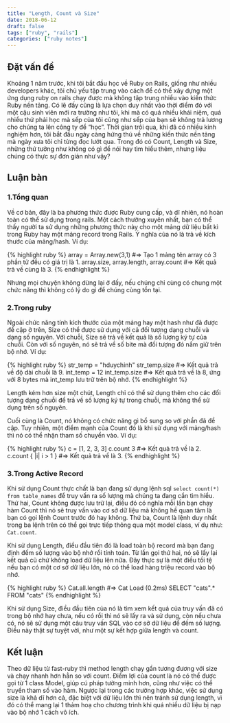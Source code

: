 ```yaml
---
title: "Length, Count và Size"
date: 2018-06-12
draft: false
tags: ["ruby", "rails"]
categories: ["ruby notes"]
---
```


## Đặt vấn đề

Khoảng 1 năm trước, khi tôi bắt đầu học về Ruby on Rails, giống như nhiều developers khác, tôi chủ yếu tập trung vào cách để có thể xây dựng một ứng dụng ruby on rails chạy được mà không tập trung nhiều vào kiến thức Ruby nền tảng. Có lẽ đấy cũng là lựa chọn duy nhất vào thời điểm đó với một cậu sinh viên mới ra trường như tôi, khi mà có quá nhiều khái niệm, quá nhiều thứ phải học mà sếp của tôi cũng như sếp của bạn sẽ không trả lương cho chúng ta lên công ty để “học”. 
Thời gian trôi qua, khi đã có nhiều kinh nghiệm hơn, tôi bắt đầu ngày càng hứng thú về những kiến thức nền tảng mà ngày xưa tôi chỉ từng đọc lướt qua. Trong đó có Count, Length và Size, những thứ tưởng như không có gì để nói hay tìm hiểu thêm, nhưng liệu chúng có thực sự đơn giản như vậy?

## Luận bàn

### 1.Tổng quan

Về cơ bản, đây là ba phương thức được Ruby cung cấp, và dĩ nhiên, nó hoàn toàn có thể sử dụng trong rails. Một cách thường xuyên nhất, bạn có thể thấy người ta sử dụng những phương thức này cho một mảng dữ liệu bất kì trong Ruby hay một mảng record trong Rails. Ý nghĩa của nó là trả về kích thước của mảng/hash. Ví dụ:

{% highlight ruby %}
array = Array.new(3,1)
#=> Tạo 1 mảng tên array có 3 phần tử đều có giá trị là 1.
array.size, array.length, array.count
#=> Kết quả trả về cùng là 3.
{% endhighlight %}

Nhưng mọi chuyện không dừng lại ở đấy, nếu chúng chỉ cùng có chung một chức năng thì không có lý do gì để chúng cùng tồn tại.

### 2.Trong ruby

Ngoài chức năng tính kích thước của một mảng hay một hash như đã được đề cập ở trên, Size có thể được sử dụng với cả đối tượng dạng chuỗi và dạng số nguyên.
Với chuỗi, Size sẽ trả về kết quả là số lượng ký tự của chuỗi. Còn với số nguyên, nó sẽ trả về số bite mà đối tượng đó nắm giữ trên bộ nhớ. Ví dụ:

{% highlight ruby %}
str_temp = "hduychinh"
str_temp.size
#=> Kết quả trả về độ dài chuỗi là 9.
int_temp = 12
int_temp.size
#=> Kết quả trả về là 8, ứng với 8 bytes mà int_temp lưu trữ trên bộ nhớ.
{% endhighlight %}

Length kém hơn size một chút, Length chỉ có thể sử dụng thêm cho các đối tượng dạng chuỗi để trả về số lượng ký tự trong chuỗi, mà không thể sử dụng trên số nguyên.

Cuối cùng là Count, nó không có chức năng gì bổ sung so với phần đã đề cập. Tuy nhiên, một điểm mạnh của Count đó là khi sử dụng với mảng/hash thì nó có thể nhận tham số chuyển vào. Ví dụ:

{% highlight ruby %}
c = [1, 2, 3, 3]
c.count 3
#=> Kết quả trả về là 2.
c.count { |i| i > 1 }
#=> Kết quả trả về là 3.
{% endhighlight %}

### 3.Trong Active Record

Khi sử dụng Count thực chất là bạn đang sử dụng lệnh sql `select count(*) from table_names` để truy vấn ra số lượng mà chúng ta đang cần tìm hiểu. Thứ hai, Count không được lưu trữ lại, điều đó có nghĩa mỗi lần bạn chạy hàm Count thì nó sẽ truy vấn vào cơ sở dữ liệu mà không hề quan tâm là bạn có gọi lệnh Count trước đó hay không. Thứ ba, Count là lệnh duy nhất trong ba lệnh trên có thể gọi trực tiếp thông qua một model class, ví dụ như: `Cat.count`.

Khi sử dụng Length, điều đầu tiên đó là load toàn bộ record mà bạn đang định đếm số lượng vào bộ nhớ rồi tính toán. Từ lần gọi thứ hai, nó sẽ lấy lại kết quả cũ chứ không load dữ liệu lên nữa. Đây thực sự là một điều tồi tệ nếu bạn có một cơ sở dữ liệu lớn, nó có thể load hàng triệu record vào bộ nhớ.

{% highlight ruby %}
Cat.all.length
#=> Cat Load (0.2ms)  SELECT "cats".* FROM "cats"
{% endhighlight %}

Khi sử dụng Size, điều đầu tiên của nó là tìm xem kết quả của truy vấn đã có trong bộ nhớ hay chưa, nếu có rồi thì nó sẽ lấy ra và sử dụng, còn nếu chưa có, nó sẽ sử dụng một câu truy vấn SQL vào cơ sở dữ liệu để đếm số lượng. Điều này thật sự tuyệt vời, như một sự kết hợp giữa length và count.

## Kết luận

Theo dữ liệu từ fast-ruby thì method length chạy gần tương đương với size và chạy nhanh hơn hẳn so với count. Điểm lợi của count là nó có thể được gọi từ 1 class Model, giúp cú pháp tường minh hơn, cũng như việc có thể truyền tham số vào hàm. Ngược lại trong các trường hợp khác, việc sử dụng size là khả dĩ hơn cả, đặc biệt với dữ liệu lớn thì nên tránh sử dụng length, vì đó có thể mang lại 1 thảm hoạ cho chương trình khi quá nhiều dữ liệu bị nạp vào bộ nhớ 1 cách vô ích.
